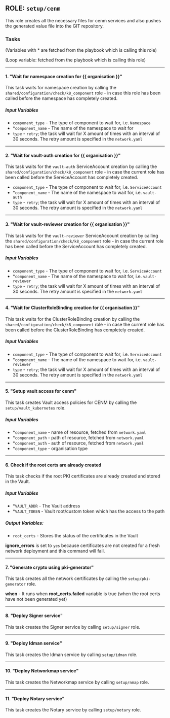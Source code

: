 ## ROLE: `setup/cenm`
This role creates all the necessary files for cenm services and also pushes the generated value file into the GIT repository.

### Tasks
(Variables with * are fetched from the playbook which is calling this role)

(Loop variable: fetched from the playbook which is calling this role)

---

#### 1. "Wait for namespace creation for {{ organisation }}"
This task waits for namespace creation by calling the `shared/configuration/check/k8_component` role - in case this role has been called before the namespace has completely created.
##### Input Variables
- `component_type` - The type of component to wait for, i.e. `Namespace`
- *`component_name` - The name of the namespace to wait for
- `type` - `retry`; the task will wait for X amount of times with an interval of 30 seconds. The retry amount is specified in the `network.yaml`

---

#### 2. "Wait for vault-auth creation for {{ organisation }}"
This task waits for the `vault-auth` ServiceAccount creation by calling the `shared/configuration/check/k8_component` role - in case the current role has been called before the ServiceAccount has completely created.
- `component_type` - The type of component to wait for, i.e. `ServiceAccount`
- *`component_name` - The name of the namespace to wait for, i.e. `vault-auth`
- `type` - `retry`; the task will wait for X amount of times with an interval of 30 seconds. The retry amount is specified in the `network.yaml`

---

#### 3. "Wait for vault-reviewer creation for {{ organisation }}"
This task waits for the `vault-reviewer` ServiceAccount creation by calling the `shared/configuration/check/k8_component` role - in case the current role has been called before the ServiceAccount has completely created.
##### Input Variables
- `component_type` - The type of component to wait for, i.e. `ServiceAccount`
- *`component_name` - The name of the namespace to wait for, i.e. `vault-reviewer`
- `type` - `retry`; the task will wait for X amount of times with an interval of 30 seconds. The retry amount is specified in the `network.yaml`

---

#### 4. "Wait for ClusterRoleBinding creation for {{ organisation }}"
This task waits for the ClusterRoleBinding creation by calling the `shared/configuration/check/k8_component` role - in case the current role has been called before the ClusterRoleBinding has completely created.
##### Input Variables
- `component_type` - The type of component to wait for, i.e. `ServiceAccount`
- *`component_name` - The name of the namespace to wait for, i.e. `vault-reviewer`
- `type` - `retry`; the task will wait for X amount of times with an interval of 30 seconds. The retry amount is specified in the `network.yaml`

---

#### 5. "Setup vault access for cenm"
This task creates Vault access policies for CENM by calling the `setup/vault_kubernetes` role.
##### Input Variables
- *`component_name` - name of resource, fetched from `network.yaml`
- *`component_path` - path of resource, fetched from `network.yaml`
- *`component_auth` - auth of resource, fetched from `network.yaml`
- *`component_type` - organisation type

---

#### 6. Check if the root certs are already created
This task checks if the root PKI certificates are already created and stored in the Vault.
##### Input Variables
- *`VAULT_ADDR` - The Vault address
- *`VAULT_TOKEN` - Vault root/custom token which has the access to the path
##### Output Variables:
- `root_certs` - Stores the status of the certificates in the Vault

**ignore_errors** is set to `yes` because certificates are not created for a fresh network deployment and this command will fail.

---

#### 7. "Generate crypto using pki-generator" 
This task creates all the network certificates by calling the `setup/pki-generator` role.

**when** - It runs when **root_certs.failed** variable is true (when the root certs have not been generated yet)

---

#### 8. "Deploy Signer service"
This task creates the Signer service by calling `setup/signer` role.

---

#### 9. "Deploy Idman service"
This task creates the Idman service by calling `setup/idman` role.

---

#### 10. "Deploy Networkmap service"
This task creates the Networkmap service by calling `setup/nmap` role.

---

#### 11. "Deploy Notary service"
This task creates the Notary service by calling `setup/notary` role.
  